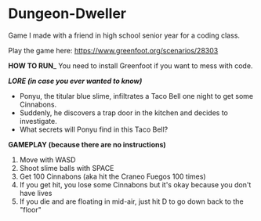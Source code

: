 # Dungeon-Dweller

Game I made with a friend in high school senior year for a coding class.

Play the game here: https://www.greenfoot.org/scenarios/28303

__HOW TO RUN___
You need to install Greenfoot if you want to mess with code.

___LORE (in case you ever wanted to know)___
- Ponyu, the titular blue slime, infiltrates a Taco Bell one night to get some Cinnabons. 
- Suddenly, he discovers a trap door in the kitchen and decides to investigate. 
- What secrets will Ponyu find in this Taco Bell?

__GAMEPLAY (because there are no instructions)__
1. Move with WASD
2. Shoot slime balls with SPACE
3. Get 100 Cinnabons (aka hit the Craneo Fuegos 100 times)
4. If you get hit, you lose some Cinnabons but it's okay because you don't have lives
5. If you die and are floating in mid-air, just hit D to go down back to the "floor"



